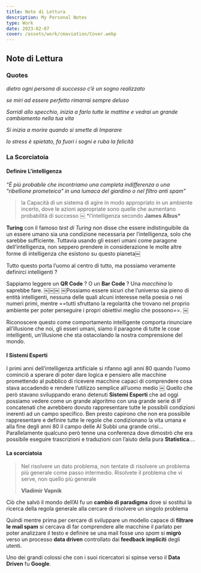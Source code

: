 ```yaml
---
title: Note di Lettura
description: My Personal Notes
type: Work
date: 2023-02-07
cover: /assets/work/cmaviation/Cover.webp
---
```


## Note di Lettura

### Quotes

_dietro ogni persona di successo c’è un sogno realizzato_

_se miri ad essere perfetto rimarrai sempre deluso_

_Sorridi allo specchio, inizia a farlo tutte le mattine e vedrai un grande cambiamento nella tua vita_

_Si inizia a morire quando si smette di Imparare_

_lo stress è spietato, fa fuori i sogni e ruba la felicità_

### La Scorciatoia

#### Definire L’intelligenza

_”È più probabile che incontriamo una completa indifferenza o una "ribellione prometeica" in una lumaca del giardino o nel filtro anti spam”_

> la Capacità di un sistema di agire in modo appropriato in un ambiente incerto, dove le azioni appropriate sono quelle che aumentano probabilità di successo
> ￼
> \*l’intelligenza secondo **James Albus\***

**Turing** con il famoso _test di Turing_ non disse che essere indistinguibile da un essere umano sia una condizione necessaria per l’intelligenza, solo che sarebbe sufficiente.
Tuttavia usando gli esseri umani come paragone dell’intelligenza, non seppero prendere in considerazione le molte altre forme di intelligenza che esistono su questo pianeta￼

Tutto questo porta l’uomo al centro di tutto, ma possiamo veramente definirci intelligenti ?

Sappiamo leggere un **QR Code** ? O un **Bar Code** ? Una _macchina_ lo saprebbe fare.
￼￼￼
￼Possiamo essere sicuri che l’universo sia pieno di entità intelligenti, nessuna delle quali alcuni interesse nella poesia o nei numeri primi, mentre ==tutti sfruttano la regolarità che trovano nel proprio ambiente per poter perseguire i propri obiettivi meglio che possono==. ￼

Riconoscere questo come comportamento intelligente comporta rinunciare all’illusione che noi, gli esseri umani, siamo il paragone di tutte le cose intelligenti, un’illusione che sta ostacolando la nostra comprensione del mondo.

#### I Sistemi Esperti

I primi anni dell’intelligenza artificiale si rifanno agli anni 80 quando l’uomo cominciò a sperare di poter dare logica e pensiero alle macchine promettendo al pubblico di ricevere macchine capaci di comprendere cosa stava accadendo e rendere l’utilizzo semplice all’uomo medio
￼
Quello che però stavano sviluppando erano detenuti **Sistemi Esperti** che ad oggi possiamo vedere come un grande algoritmo con una grande serie di IF concatenati che avrebbero dovuto rappresentare tutte le possibili condizioni inerenti ad un campo specifico. Ben presto capirono che non era possibile rappresentare e definire tutte le regole che condizionano la vita umana e alla fine degli anni 80 il campo delle AI Subbi una grande crisi… Parallelamente qualcuno però tenne una conferenza dove dimostrò che era possibile eseguire trascrizioni e traduzioni con l’aiuto della pura **Statistica**….

#### La scorciatoia

> Nel risolvere un dato problema, non tentate di risolvere un problema più generale come passo intermedio. Risolvete il problema che vi serve, non quello più generale
>
> **Vladimir Vapnik**

Ciò che salvò il mondo dell’AI fu un **cambio di paradigma** dove si sostituì la ricerca della regola generale alla cercare di risolvere un singolo problema

Quindi mentre prima per cercare di sviluppare un modello capace di **filtrare le mail spam** si cercava di far comprendere alle macchine il parlato per poter analizzare il testo e definire se una mail fosse uno _spam_ si **migrò** verso un processo **data driven** controllato dai **feedback impliciti** degli utenti.

Uno dei grandi colossi che con i suoi ricercatori si spinse verso il **Data Driven** fu **Google**.
